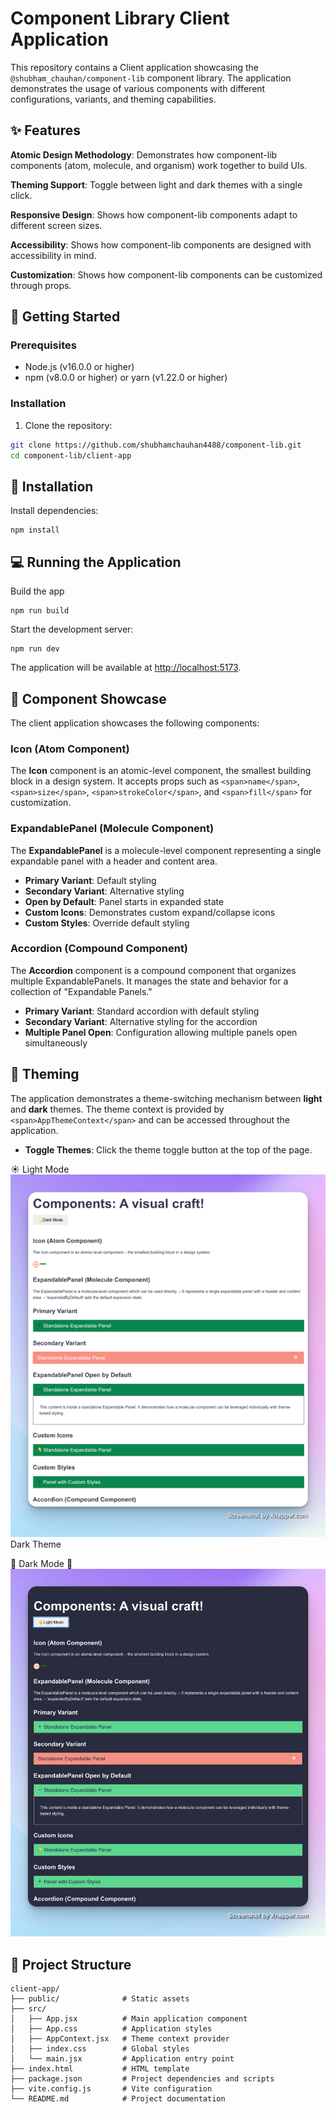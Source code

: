 # Component Library Client Application

This repository contains a Client application showcasing the `@shubham_chauhan/component-lib` component library. The application demonstrates the usage of various components with different configurations, variants, and theming capabilities.

## ✨ Features

**Atomic Design Methodology**: Demonstrates how component-lib components (atom, molecule, and organism) work together to build UIs.

**Theming Support**: Toggle between light and dark themes with a single click.

**Responsive Design**: Shows how component-lib components adapt to different screen sizes.

**Accessibility**: Shows how component-lib components are designed with accessibility in mind.

**Customization**: Shows how component-lib components can be customized through props.

## 🚀 Getting Started

### Prerequisites

- Node.js (v16.0.0 or higher)
- npm (v8.0.0 or higher) or yarn (v1.22.0 or higher)

### Installation

1. Clone the repository:

```bash
git clone https://github.com/shubhamchauhan4488/component-lib.git
cd component-lib/client-app
```

## 🚀 Installation

Install dependencies:

```
npm install
```

## 💻 Running the Application

Build the app

```
npm run build
```

Start the development server:

```
npm run dev
```

The application will be available at [http://localhost:5173](http://localhost:5173).

## 🧩 Component Showcase

The client application showcases the following components:

### Icon (Atom Component)

The **Icon** component is an atomic-level component, the smallest building block in a design system. It accepts props such as `<span>name</span>`, `<span>size</span>`, `<span>strokeColor</span>`, and `<span>fill</span>` for customization.

### ExpandablePanel (Molecule Component)

The **ExpandablePanel** is a molecule-level component representing a single expandable panel with a header and content area.

* **Primary Variant**: Default styling
* **Secondary Variant**: Alternative styling
* **Open by Default**: Panel starts in expanded state
* **Custom Icons**: Demonstrates custom expand/collapse icons
* **Custom Styles**: Override default styling

### Accordion (Compound Component)

The **Accordion** component is a compound component that organizes multiple ExpandablePanels. It manages the state and behavior for a collection of "Expandable Panels."

* **Primary Variant**: Standard accordion with default styling
* **Secondary Variant**: Alternative styling for the accordion
* **Multiple Panel Open**: Configuration allowing multiple panels open simultaneously

## 🎨 Theming

The application demonstrates a theme-switching mechanism between **light** and **dark** themes. The theme context is provided by `<span>AppThemeContext</span>` and can be accessed throughout the application.

* **Toggle Themes**: Click the theme toggle button at the top of the page.

☀️ Light Mode
![1742973133492](image/README/1742973133492.png)
Dark Theme

🌙 Dark Mode 🫠
![1742973246023](image/README/1742973246023.png)

## 📁 Project Structure

```
client-app/
├── public/              # Static assets
├── src/
│   ├── App.jsx          # Main application component
│   ├── App.css          # Application styles
│   ├── AppContext.jsx   # Theme context provider
│   ├── index.css        # Global styles
│   └── main.jsx         # Application entry point
├── index.html           # HTML template
├── package.json         # Project dependencies and scripts
├── vite.config.js       # Vite configuration
└── README.md            # Project documentation
```
